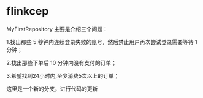 # flinkcep
MyFirstRepository
主要是介绍三个问题：

1.找出那些 5 秒钟内连续登录失败的账号，然后禁止用户再次尝试登录需要等待 1 分钟；

2.找出那些下单后 10 分钟内没有支付的订单；

3.希望找到24小时内,至少消费5次以上的订单；

这里是一个新的分支，进行代码的更新
